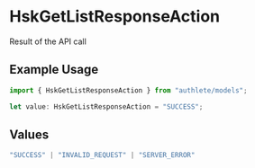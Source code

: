 # HskGetListResponseAction

Result of the API call

## Example Usage

```typescript
import { HskGetListResponseAction } from "authlete/models";

let value: HskGetListResponseAction = "SUCCESS";
```

## Values

```typescript
"SUCCESS" | "INVALID_REQUEST" | "SERVER_ERROR"
```